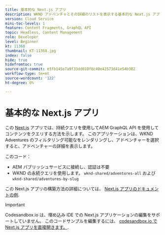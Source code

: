 ```yaml
---
title: 基本的な Next.js アプリ
description: WKND アドベンチャとその詳細のリストを表示する基本的な Next.js アプリ
version: Cloud Service
mini-toc-levels: 1
feature: Content Fragments, GraphQL API
topic: Headless, Content Management
role: Developer
level: Beginner
kt: 11368
thumbnail: KT-11368.jpg
index: false
hide: true
hidefromtoc: true
source-git-commit: e3fb145e7a9f33dd010f6c40e42573d41e54b302
workflow-type: tm+mt
source-wordcount: '122'
ht-degree: 0%

---
```



# 基本的な Next.js アプリ

この [Next.js](https://nextjs.org/) アプリでは、持続クエリを使用してAEM GraphQL API を使用してコンテンツをクエリする方法を示します。 このアプリケーションは、WKND Adventures のフィルタリング可能なをレンダリングし、アドベンチャーを選択すると、アドベンチャーの詳細を表示します。

このコード：

+ AEM パブリッシュサービスに接続し、認証は不要
+ WKND の永続クエリを使用します。 `wknd-shared/adventures-all` および `wknd-shared/adventures-by-slug`

この Next.js アプリの構築方法の詳細については、 [Next.js アプリのドキュメントの例](../example-apps/next-js.md).

>[!IMPORTANT]
>
> Codesandbox.io は、埋め込み IDE での Next.js アプリケーションの編集をサポートしていません。 このコードサンプルを編集するには、 [codesandbox.io で Next.js アプリを直接開きます。](https://codesandbox.io/s/wknd-next-js-app-3n6zdv).
